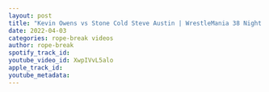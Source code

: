 ```yaml
---
layout: post
title: "Kevin Owens vs Stone Cold Steve Austin | WrestleMania 38 Night 1 Highlights | Cody Rhodes Returns"
date: 2022-04-03
categories: rope-break videos
author: rope-break
spotify_track_id: 
youtube_video_id: XwpIVvL5alo
apple_track_id: 
youtube_metadata: 
---
```

